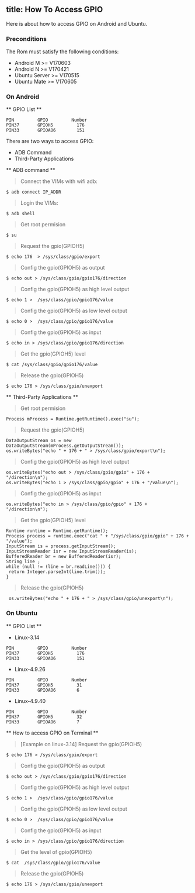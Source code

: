 title: How To Access GPIO
---

Here is about how to access GPIO on Android and Ubuntu.

### Preconditions
The Rom must satisfy the following conditions:

* Android M >= V170603
* Android N >= V170421
* Ubuntu Server >= V170515
* Ubuntu Mate  >= V170605

### On Android

** GPIO List **

```
PIN         GPIO         Number
PIN37       GPIOH5         176
PIN33       GPIOAO6        151
```
There are two ways to access GPIO:

* ADB Command
* Third-Party Applications 

** ADB command **

> Connect the VIMs with wifi adb:
```
$ adb connect IP_ADDR 
```
> Login the VIMs:
```
$ adb shell
```
> Get root permision
```
$ su
```
> Request the gpio(GPIOH5)
```
$ echo 176  > /sys/class/gpio/export
```
> Config the gpio(GPIOH5) as  output
```
$ echo out > /sys/class/gpio/gpio176/direction
```
> Config the gpio(GPIOH5) as high level output
```
$ echo 1 >  /sys/class/gpio/gpio176/value
```
> Config  the gpio(GPIOH5) as low level output
```
$ echo 0 >  /sys/class/gpio/gpio176/value
```
> Config the gpio(GPIOH5) as input
```
$ echo in > /sys/class/gpio/gpio176/direction
```
> Get the gpio(GPIOH5) level
```
$ cat /sys/class/gpio/gpio176/value
```
> Release the gpio(GPIOH5)
```
$ echo 176 > /sys/class/gpio/unexport
```

** Third-Party Applications **

> Get root permision
```
Process mProcess = Runtime.getRuntime().exec("su");
```
> Request the gpio(GPIOH5)
```
DataOutputStream os = new DataOutputStream(mProcess.getOutputStream());
os.writeBytes("echo " + 176 + " > /sys/class/gpio/export\n");
```
> Config the gpio(GPIOH5) as high level output
```
os.writeBytes("echo out > /sys/class/gpio/gpio" + 176 + "/direction\n");
os.writeBytes("echo 1 > /sys/class/gpio/gpio" + 176 + "/value\n");
```
> Config the gpio(GPIOH5) as input
```
os.writeBytes("echo in > /sys/class/gpio/gpio" + 176 + "/direction\n");
```
> Get the gpio(GPIOH5) level
```
Runtime runtime = Runtime.getRuntime(); 
Process process = runtime.exec("cat " + "/sys/class/gpio/gpio" + 176 + "/value");  
InputStream is = process.getInputStream(); 
InputStreamReader isr = new InputStreamReader(is); 
BufferedReader br = new BufferedReader(isr); 
String line ; 
while (null != (line = br.readLine())) { 
 return Integer.parseInt(line.trim()); 
} 
```
> Release the gpio(GPIOH5)
```
 os.writeBytes("echo " + 176 + " > /sys/class/gpio/unexport\n");
```

### On Ubuntu

** GPIO List **

* Linux-3.14
```
PIN         GPIO         Number
PIN37       GPIOH5         176
PIN33       GPIOAO6        151
```
* Linux-4.9.26
```
PIN         GPIO         Number
PIN37       GPIOH5         31
PIN33       GPIOAO6        6
```
* Linux-4.9.40
```
PIN         GPIO         Number
PIN37       GPIOH5         32
PIN33       GPIOAO6        7
```


** How to access GPIO on Terminal **

> [Example on linux-3.14]
>  Request the gpio(GPIOH5)
```
$ echo 176 > /sys/class/gpio/export
```
> Config the gpio(GPIOH5) as  output
```
$ echo out > /sys/class/gpio/gpio176/direction
```
> Config the gpio(GPIOH5) as high level output
```
$ echo 1 >  /sys/class/gpio/gpio176/value
```
> Config  the gpio(GPIOH5) as low level output
```
$ echo 0 >  /sys/class/gpio/gpio176/value
```
> Config the gpio(GPIOH5) as input
```
$ echo in > /sys/class/gpio/gpio176/direction
```
> Get the level of gpio(GPIOH5)
```
$ cat  /sys/class/gpio/gpio176/value
```
> Release the gpio(GPIOH5)
```
$ echo 176 > /sys/class/gpio/unexport
```
